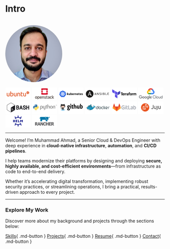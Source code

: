 # Intro

<img src="images/profile.jpg"
     alt="Portrait of Muhammad Ahmad, Senior Cloud & DevOps Engineer"
     width="180"
     style="border-radius: 50%; margin-top: 1rem;" />

<div class="tech-logos">
  <img src="images/logos/ubuntu.svg" alt="Ubuntu" height="40" style="max-width: 150px;"/>
  <img src="images/logos/openstack.svg" alt="OpenStack" height="40" style="max-width: 150px;"/>
  <img src="images/logos/kubernetes.svg" alt="Kubernetes" height="40" style="max-width: 150px;"/>
  <img src="images/logos/ansible.svg" alt="Ansible" height="40" style="max-width: 150px;"/>
  <img src="images/logos/terraform.svg" alt="Terraform" height="40" style="max-width: 150px;"/>
  <img src="images/logos/googlecloud.svg" alt="GoogleCloud" height="40" style="max-width: 150px;"/>
  <img src="images/logos/bash.svg" alt="Bash" height="40" style="max-width: 150px;"/>
  <img src="images/logos/python.svg" alt="Python" height="40" style="max-width: 150px;"/>
  <img src="images/logos/github.svg" alt="Github" height="40" style="max-width: 150px;"/>
  <img src="images/logos/docker.svg" alt="Docker" height="40" style="max-width: 150px;"/>
  <img src="images/logos/gitlab.svg" alt="Gitlab" height="40" style="max-width: 150px;"/>
  <img src="images/logos/juju.svg" alt="Juju" height="40" style="max-width: 150px;"/>
  <img src="images/logos/helm.svg" alt="Helm" height="40" style="max-width: 150px;"/>
  <img src="images/logos/rancher.svg" alt="Rancher" height="40" style="max-width: 150px;"/>
</div>

---

Welcome! I’m Muhammad Ahmad, a Senior Cloud & DevOps Engineer with deep experience in **cloud-native infrastructure**, **automation**, and **CI/CD pipelines**.  

I help teams modernize their platforms by designing and deploying **secure, highly available, and cost-efficient environments**—from infrastructure as code to end-to-end delivery.

Whether it’s accelerating digital transformation, implementing robust security practices, or streamlining operations, I bring a practical, results-driven approach to every project.

---

### Explore My Work
Discover more about my background and projects through the sections below:

[Skills](skills.md){ .md-button } [Projects](projects.md){ .md-button }  [Resume](resume.md){ .md-button }  [Contact](contact.md){ .md-button }
